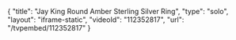 {
    "title": "Jay King Round Amber Sterling Silver Ring",
    "type": "solo",
    "layout": "iframe-static",
    "videoId": "112352817",
    "url": "\/tvpembed\/112352817"
}